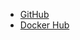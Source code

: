 - [GitHub](https://github.com/ember-nexus/api)
- [Docker Hub](https://hub.docker.com/u/embernexus/api)
